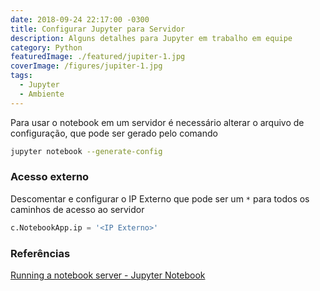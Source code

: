 ```yaml
---
date: 2018-09-24 22:17:00 -0300
title: Configurar Jupyter para Servidor
description: Alguns detalhes para Jupyter em trabalho em equipe
category: Python
featuredImage: ./featured/jupiter-1.jpg
coverImage: /figures/jupiter-1.jpg
tags:
  - Jupyter
  - Ambiente
---
```


Para usar o notebook em um servidor é necessário alterar o arquivo de configuração, que pode ser gerado pelo comando

```bash
jupyter notebook --generate-config
```

### Acesso externo

Descomentar e configurar o IP Externo que pode ser um `*` para todos os caminhos de acesso ao servidor

```python
c.NotebookApp.ip = '<IP Externo>'
```

### Referências

[Running a notebook server - Jupyter Notebook](https://jupyter-notebook.readthedocs.io/en/stable/public_server.html)
